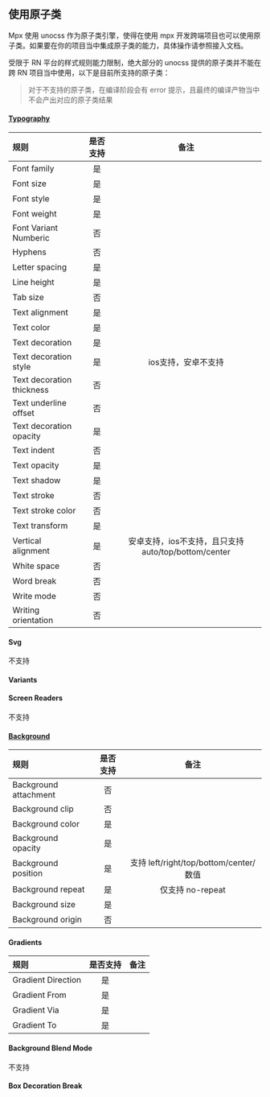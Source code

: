 ## 使用原子类

Mpx 使用 unocss 作为原子类引擎，使得在使用 mpx 开发跨端项目也可以使用原子类。如果要在你的项目当中集成原子类的能力，具体操作请参照接入文档。

受限于 RN 平台的样式规则能力限制，绝大部分的 unocss 提供的原子类并不能在跨 RN 项目当中使用，以下是目前所支持的原子类：

> 对于不支持的原子类，在编译阶段会有 error 提示，且最终的编译产物当中不会产出对应的原子类结果

#### [Typography](https://windicss.org/utilities/general/typography.html#typography)

| 规则          | 是否支持 | 备注 |
| :------------- | :------: | :---: |
| Font family   |    是    |      |
| Font size     |    是    |      |
| Font style | 是 |   |
| Font weight | 是 | | 
| Font Variant Numberic | 否 | |
| Hyphens | 否 | |
| Letter spacing | 是 | |
| Line height | 是 | |
| Tab size | 否 | |
| Text alignment | 是 | |
| Text color | 是 | |
| Text decoration | 是 | |
| Text decoration style | 是 | ios支持，安卓不支持 |
| Text decoration thickness | 否 | |
| Text underline offset | 否 | |
| Text decoration opacity | 是 | |
| Text indent | 否 | |
| Text opacity | 是 | |
| Text shadow | 是 | |
| Text stroke | 否 | |
| Text stroke color | 否 | |
| Text transform | 是 | |
| Vertical alignment | 是 | 安卓支持，ios不支持，且只支持 auto/top/bottom/center |
| White space | 否 | |
| Word break | 否 | |
| Write mode | 否 | |
| Writing orientation | 否 | |

#### Svg

不支持

#### Variants

#### Screen Readers

不支持

#### [Background](https://windicss.org/utilities/backgrounds/background.html)

| 规则          | 是否支持 | 备注 |
| :------------- | :------: | :---: |
| Background attachment   |    否    |      |
| Background clip     |    否    |      |
| Background color     |    是    |      |
| Background opacity     |    是    |      |
| Background position     |    是    |  支持 left/right/top/bottom/center/数值    |
| Background repeat     |    是    |   仅支持 no-repeat   |
| Background size     |    是    |      |
| Background origin     |    否    |      |

#### Gradients

| 规则          | 是否支持 | 备注 |
| :------------- | :------: | :---: |
| Gradient Direction   |    是    |      |
| Gradient From    |    是    |      |
| Gradient Via     |    是    |      |
| Gradient To     |    是    |      |

#### Background Blend Mode

不支持

#### Box Decoration Break